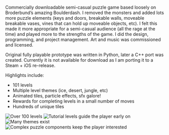 Commercially downloadable semi-casual puzzle game based loosely on Broderbund’s amazing Boulderdash.  I removed the monsters and added lots more puzzle elements (keys and doors, breakable walls, moveable breakable vases, vines that can hold up moveable objects, etc).  I felt this made it more appropriate for a semi-casual audience (all the rage at the time) and played more to the strengths of the game.  I did the design, programming, and project management.  Art and music was commissioned and licensed.

Original fully playable prototype was written in Python, later a C++ port was created.  Currently it is not available for download as I am porting it to a Steam + iOS re-release.

Highlights include:

* 101 levels
* Multiple level themes (ice, desert, jungle, etc)
* Animated tiles, particle effects, sfx galore!
* Rewards for completing levels in a small number of moves
* Hundreds of unique tiles

![Over 100 levels](/content/images/morty1.png)
![Tutorial levels guide the player early on](/content/images/morty2.png)
![Many themes exist](/content/images/morty3.png)
![Complex puzzle components keep the player interested](/content/images/morty4.png)
